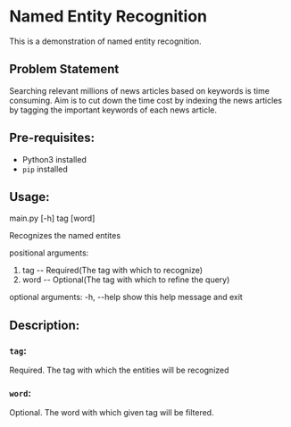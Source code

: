 # Named Entity Recognition
This is a demonstration of named entity recognition.

## Problem Statement 
Searching relevant millions of news articles based on keywords is time consuming.
Aim is to cut down the time cost by indexing the news articles by tagging the important 
keywords of each news article.

## Pre-requisites:
- Python3 installed
- `pip` installed

## Usage:
main.py [-h] tag [word]

Recognizes the named entites

positional arguments:
 1. tag --        Required(The tag with which to recognize)
 2. word --       Optional(The tag with which to refine the query)

optional arguments:
  -h, --help  show this help message and exit

## Description:
### `tag`: 
Required. The tag with which the entities will be recognized

### `word`:
Optional. The word with which given tag will be filtered.
